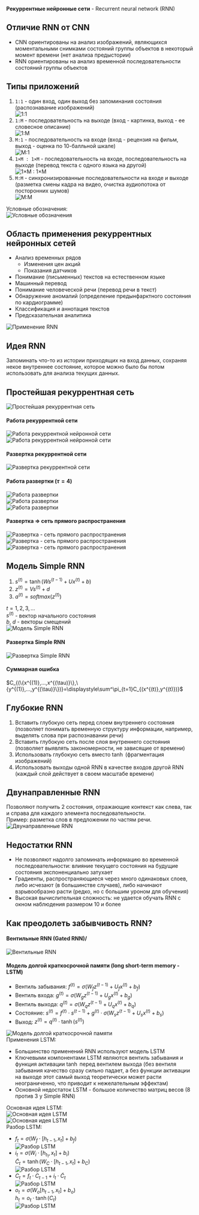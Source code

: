 **Рекуррентные нейронные сети** - Recurrent neural network (RNN)
## Отличие RNN от CNN
- CNN ориентированы на анализ изображений, являющихся моментальными снимками состояний группы объектов в некоторый момент времени (нет анализа предыстории)
- RNN ориентированы на анализ временной последовательности состояний группы объектов
## Типы приложений
1. `1:1` - один вход, один выход без запоминания состояния (распознавание изображений)  
	![1:1](../Pictures/05_01.%201-1.png)
2. `1:M` - последовательность на выходе (вход - картинка, выход - ее словесное описание)  
	![1:M](../Pictures/05_02.%201-M.png)
3. `M:1` - последовательность на входе (вход - рецензия на фильм, выход - оценка по 10-балльной шкале)  
	![M:1](../Pictures/05_03.%20M-1.png)
4. `1×M : 1×M` - последовательность на входе, последовательность на выходе (перевод текста с одного языка на другой)  
	![1×M : 1×M](../Pictures/05_04.%201xM-1xM.png)
5. `M:M` - синхронизированные последовательности на входе и выходе (разметка смены кадра на видео, очистка аудиопотока от посторонних шумов)  
	![M:M](../Pictures/05_05.%20M-M.png)
  
Условные обозначения:  
![Условные обозначения](../Pictures/05_06.%20Условные%20обозначения.png)
  
## Область применения рекуррентных нейронных сетей
- Анализ временных рядов
	- Изменения цен акций
	- Показания датчиков
- Понимание (письменных) текстов на естественном языке
- Машинный перевод
- Понимание человеческой речи (перевод речи в текст)
- Обнаружение аномалий (определение предынфарктного состояния по кардиограмме)
- Классификация и аннотация текстов
- Предсказательная аналитика
  
![Применение RNN](../Pictures/05_07.%20Применение%20RNN.png)
## Идея RNN
Запоминать что-то из истории приходящих на вход данных, сохраняя некое внутреннее состояние, которое можно было бы потом использовать для анализа текущих данных.
## Простейшая рекуррентная сеть
![Простейшая рекуррентная сеть](../Pictures/05_08.%20Простейшая%20рекуррентная%20сеть.png)  
#### Работа рекуррентной сети
![Работа рекуррентной нейронной сети](../Pictures/05_09.%20Работа%20рекуррентной%20нейронной%20сети.png)  
![Работа рекуррентной нейронной сети](../Pictures/05_10.%20Работа%20рекуррентной%20нейронной%20сети.png)
#### Развертка рекуррентной сети
![Развертка рекуррентной сети](../Pictures/05_11.%20Развертка%20рекуррентной%20сети.png)
#### Работа развертки ($\tau=4$)
![Работа развертки](../Pictures/05_12.%20Работа%20развертки.png)  
![Работа развертки](../Pictures/05_13.%20Работа%20развертки.png)  
![Работа развертки](../Pictures/05_14.%20Работа%20развертки.png)  
#### Развертка => сеть прямого распространения
![Развертка - сеть прямого распространения](../Pictures/05_15.%20Развертка%20-%20сеть%20прямого%20распространения.png)  
![Развертка - сеть прямого распространения](../Pictures/05_16.%20Развертка%20-%20сеть%20прямого%20распространения.png)  
![Развертка - сеть прямого распространения](../Pictures/05_17.%20Развертка%20-%20сеть%20прямого%20распространения.png)
## Модель Simple RNN
1) $s^{(t)}=\tanh(Ws^{(t-1)}+Ux^{(t)}+b)$
2) $z^{(t)}=Vs^{(t)}+d$
3) $a^{(t)}=softmax(z^{(t)})$
  
$t=1,2,3,...$  
$s^{(t)}$ - вектор начального состояния  
$b$, $d$ - векторы смещений  
![Модель Simple RNN](../Pictures/05_18.%20Модель%20Simple%20RNN.png)
#### Развертка Simple RNN
![Развертка Simple RNN](../Pictures/05_19.%20Развертка%20Simple%20RNN.png)  
#### Суммарная ошибка
$C_{(\{x^{(1)},...,x^{(\tau)}\},\{y^{(1)},...,y^{(\tau)}\})}=\displaystyle\sum^\pi_{t=1}C_{(x^{(t)},y^{(t)})}$
## Глубокие RNN
1. Вставить глубокую сеть перед слоем внутреннего состояния (позволяет понимать временную структуру информации, например, выделять слова при распознавании речи)
2. Вставить глубокую сеть после слоя внутреннего состояния (позволяет выявлять закономерности, не зависящие от времени)
3. Использовать глубокую сеть вместо $\tanh$ (фрагментация изображений)
4. Использовать выходы одной RNN в качестве входов другой RNN (каждый слой действует в своем масштабе времени)
## Двунаправленные RNN
Позволяют получить 2 состояния, отражающие контекст как слева, так и справа для каждого элемента последовательности.  
Пример: разметка слов в предложении по частям речи.  
![Двунаправленные RNN](../Pictures/05_20.%20Двунаправленные%20RNN.png)
## Недостатки RNN
- Не позволяют надолго запоминать информацию во временной последовательности: влияние текущего состояния на будущие состояния экспоненциально затухает
- Градиенты, распространяющиеся через много одинаковых слоев, либо исчезают (в большинстве случаев), либо начинают взрывообразно расти (редко, но с большим уроном для обучения)
- Высокая вычислительная сложность: не удается обучать RNN с окном наблюдения размером 10 и более
## Как преодолеть забывчивость RNN?
#### Вентильные RNN (Gated RNN)/
![Вентильные RNN](../Pictures/05_21.%20Вентильные%20RNN.png)
#### Модель долгой краткосрочной памяти (long short-term memory - LSTM)
- Вентиль забывания: $f^{(t)}=\sigma(W_fz^{(t-1)}+U_fx^{(t)}+b_f)$
- Вентиль входа: $g^{(t)}=\sigma(W_gz^{(t-1)}+U_gx^{(t)}+b_g)$
- Вентиль выхода: $q^{(t)}=\sigma(W_qz^{(t-1)}+U_qx^{(t)}+b_q)$
- Состояние: $s^{(t)}=f^{(t)}\cdot s^{(t-1)}+g^{(t)}\cdot \sigma(W_sz^{(t-1)}+U_sx^{(t)}+b_s)$
- Выход: $z^{(t)}=q^{(t)}\cdot\tanh(s^{(t)})$
  
![Модель долгой краткосрочной памяти](../Pictures/05_22.%20Модель%20долгой%20краткосрочной%20памяти.png)  
Применения LSTM:
- Большинство применений RNN используют модель LSTM
- Ключевыми компонентами LSTM являются вентиль забывания и функция активации $\tanh$ перед вентилем выхода (без вентиля забывания качество сразу сильно падает, а без функции активации на выходе этот самый выход теоретически может расти неограниченно, что приводит к нежелательным эффектам)
- Основной недостаток LSTM - большое количество матриц весов (8 против 3 у Simple RNN)
  
Основная идея LSTM:  
![Основная идея LSTM](../Pictures/05_23.%20Основная%20идея%20LSTM.png)  
![Основная идея LSTM](../Pictures/05_24.%20Основная%20идея%20LSTM.png)  
Разбор LSTM:  
- $f_t=\sigma(W_f\cdot[h_{t-1},x_t]+b_f)$  
	![Разбор LSTM](../Pictures/05_25.%20Разбор%20LSTM.png)
- $i_t=\sigma(W_i\cdot[h_{t_1},x_t]+b_i)$  
	$\tilde{C}_t=\tanh(W_C\cdot[h_{t-1},x_t]+b_C)$  
	![Разбор LSTM](../Pictures/05_26.%20Разбор%20LSTM.png)
- $C_t=f_t\cdot C_{t-1}+i_t\cdot\tilde{C}_t$  
	![Разбор LSTM](../Pictures/05_27.%20Разбор%20LSTM.png)
- $o_t=\sigma(W_o[h_{t-1},x_t]+b_o)$  
	$h_t=o_t\cdot\tanh(C_t)$  
	![Разбор LSTM](../Pictures/05_28.%20Разбор%20LSTM.png)